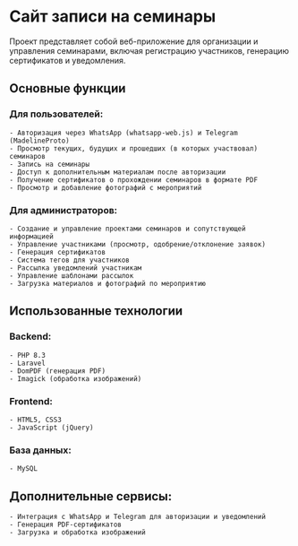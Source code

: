 # Сайт записи на семинары

Проект представляет собой веб-приложение для организации и управления семинарами, включая регистрацию участников, генерацию сертификатов и уведомления.

## Основные функции
### Для пользователей:
    - Авторизация через WhatsApp (whatsapp-web.js) и Telegram (MadelineProto)
    - Просмотр текущих, будущих и прошедших (в которых участвовал) семинаров
    - Запись на семинары
    - Доступ к дополнительным материалам после авторизации
    - Получение сертификатов о прохождении семинаров в формате PDF
    - Просмотр и добавление фотографий с мероприятий

### Для администраторов:
    - Создание и управление проектами семинаров и сопутствующей информацией
    - Управление участниками (просмотр, одобрение/отклонение заявок)
    - Генерация сертификатов
    - Система тегов для участников
    - Рассылка уведомлений участникам
    - Управление шаблонами рассылок
    - Загрузка материалов и фотографий по мероприятию

## Использованные технологии
### Backend:
    - PHP 8.3
    - Laravel
    - DomPDF (генерация PDF)
    - Imagick (обработка изображений)

### Frontend:
    - HTML5, CSS3
    - JavaScript (jQuery)

### База данных:
    - MySQL

## Дополнительные сервисы:
    - Интеграция с WhatsApp и Telegram для авторизации и уведомлений
    - Генерация PDF-сертификатов
    - Загрузка и обработка изображений
